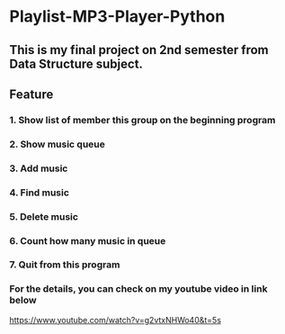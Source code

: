 # Playlist-MP3-Player-Python
## This is my final project on 2nd semester from Data Structure subject.
## Feature 
### 1. Show list of member this group on the beginning program
### 2. Show music queue
### 3. Add music
### 4. Find music
### 5. Delete music
### 6. Count how many music in queue
### 7. Quit from this program
### For the details, you can check on my youtube video in link below
https://www.youtube.com/watch?v=g2vtxNHWo40&t=5s
